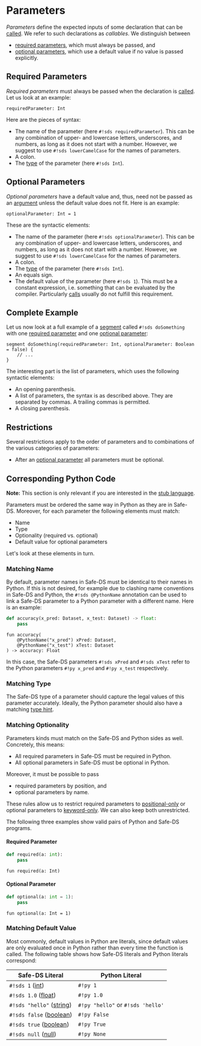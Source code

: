 # Parameters

_Parameters_ define the expected inputs of some declaration that can be [called][calls]. We refer to such declarations as _callables_. We distinguish between

- [required parameters](#required-parameters), which must always be passed, and
- [optional parameters](#optional-parameters), which use a default value if no value is passed explicitly.

## Required Parameters

_Required parameters_ must always be passed when the declaration is [called][calls]. Let us look at an example:

```sds
requiredParameter: Int
```

Here are the pieces of syntax:

- The name of the parameter (here `#!sds requiredParameter`). This can be any combination of upper- and lowercase letters, underscores, and numbers, as long as it does not start with a number. However, we suggest to use `#!sds lowerCamelCase` for the names of parameters.
- A colon.
- The [type][types] of the parameter (here `#!sds Int`).

## Optional Parameters

_Optional parameters_ have a default value and, thus, need not be passed as an [argument][calls] unless the default value does not fit. Here is an example:

```sds
optionalParameter: Int = 1
```

These are the syntactic elements:

- The name of the parameter (here `#!sds optionalParameter`). This can be any combination of upper- and lowercase letters, underscores, and numbers, as long as it does not start with a number. However, we suggest to use `#!sds lowerCamelCase` for the names of parameters.
- A colon.
- The [type][types] of the parameter (here `#!sds Int`).
- An equals sign.
- The default value of the parameter (here `#!sds 1`). This must be a constant expression, i.e. something that can be evaluated by the compiler. Particularly [calls][calls] usually do not fulfill this requirement.

## Complete Example

Let us now look at a full example of a [segment][segments] called `#!sds doSomething` with one [required parameter](#required-parameters) and one [optional parameter](#optional-parameters):

```sds
segment doSomething(requiredParameter: Int, optionalParameter: Boolean = false) {
    // ...
}
```

The interesting part is the list of parameters, which uses the following syntactic elements:

- An opening parenthesis.
- A list of parameters, the syntax is as described above. They are separated by commas. A trailing commas is permitted.
- A closing parenthesis.

## Restrictions

Several restrictions apply to the order of parameters and to combinations of the various categories of parameters:

- After an [optional parameter](#optional-parameters) all parameters must be optional.

## Corresponding Python Code

**Note:** This section is only relevant if you are interested in the [stub language][stub-language].

Parameters must be ordered the same way in Python as they are in Safe-DS. Moreover, for each parameter the following elements must match:

- Name
- Type
- Optionality (required vs. optional)
- Default value for optional parameters

Let's look at these elements in turn.

### Matching Name

By default, parameter names in Safe-DS must be identical to their names in Python. If this is not desired, for example due to clashing name conventions in Safe-DS and Python, the `#!sds @PythonName` annotation can be used to link a Safe-DS parameter to a Python parameter with a different name. Here is an example:

```py title="Python"
def accuracy(x_pred: Dataset, x_test: Dataset) -> float:
    pass
```

```sds title="Safe-DS" hl_lines="2-3"
fun accuracy(
    @PythonName("x_pred") xPred: Dataset,
    @PythonName("x_test") xTest: Dataset
) -> accuracy: Float
```

In this case, the Safe-DS parameters `#!sds xPred` and `#!sds xTest` refer to the Python parameters `#!py x_pred` and `#!py x_test` respectively.

### Matching Type

The Safe-DS type of a parameter should capture the legal values of this parameter accurately. Ideally, the Python parameter should also have a matching [type hint][types-python].

### Matching Optionality

Parameters kinds must match on the Safe-DS and Python sides as well. Concretely, this means:

- All required parameters in Safe-DS must be required in Python.
- All optional parameters in Safe-DS must be optional in Python.

Moreover, it must be possible to pass

- required parameters by position, and
- optional parameters by name.

These rules allow us to restrict required parameters to [positional-only][python-positional-only] or optional parameters to [keyword-only][python-keyword-only]. We can also keep both unrestricted.

The following three examples show valid pairs of Python and Safe-DS programs.

#### Required Parameter

```py title="Python"
def required(a: int):
    pass
```

```sds title="Safe-DS"
fun required(a: Int)
```

#### Optional Parameter

```py title="Python"
def optional(a: int = 1):
    pass
```

```sds title="Safe-DS"
fun optional(a: Int = 1)
```

### Matching Default Value

Most commonly, default values in Python are literals, since default values are only evaluated once in Python rather than every time the function is called. The following table shows how Safe-DS literals and Python literals correspond:

| Safe-DS Literal                             | Python Literal                    |
|---------------------------------------------|-----------------------------------|
| `#!sds 1` ([int][int-literals])             | `#!py 1`                          |
| `#!sds 1.0` ([float][float-literals])       | `#!py 1.0`                        |
| `#!sds "hello"` ([string][string-literals]) | `#!py "hello"` or `#!sds 'hello'` |
| `#!sds false` ([boolean][boolean-literals]) | `#!py False`                      |
| `#!sds true` ([boolean][boolean-literals])  | `#!py True`                       |
| `#!sds null` ([null][null-literals])        | `#!py None`                       |

[types]: types.md
[types-python]: types.md#corresponding-python-code
[segments]: ../pipeline-language/segments.md
[calls]: ../pipeline-language/expressions/calls.md#calls
[stub-language]: README.md
[int-literals]: ../pipeline-language/expressions/literals.md#int-literals
[float-literals]: ../pipeline-language/expressions/literals.md#float-literals
[string-literals]: ../pipeline-language/expressions/literals.md#string-literals
[boolean-literals]: ../pipeline-language/expressions/literals.md#boolean-literals
[null-literals]: ../pipeline-language/expressions/literals.md#sds-null-literal
[python-keyword-only]: https://peps.python.org/pep-3102/
[python-positional-only]: https://peps.python.org/pep-0570/

